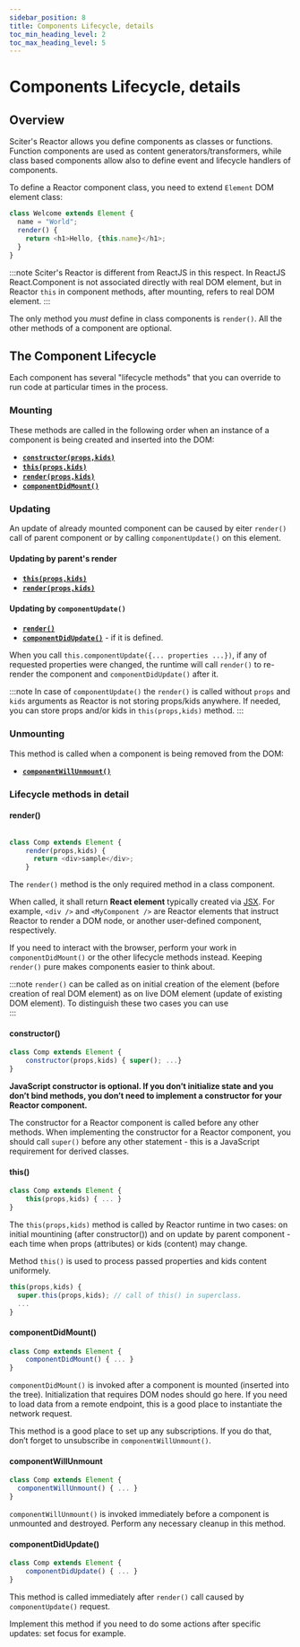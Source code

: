 ```yaml
---
sidebar_position: 8
title: Components Lifecycle, details
toc_min_heading_level: 2
toc_max_heading_level: 5
---
```


# Components Lifecycle, details

## Overview

Sciter's Reactor allows you define components as classes or functions. Function components are used as content generators/transformers, while class based components allow also to define event and lifecycle handlers of components.

To define a Reactor component class, you need to extend `Element` DOM element class:

```js
class Welcome extends Element {
  name = "World";
  render() {
    return <h1>Hello, {this.name}</h1>;
  }
}
```

:::note
Sciter's Reactor is different from ReactJS in this respect. In ReactJS React.Component is not associated directly with real DOM element, but in Reactor `this` in component methods, after mounting, refers to real DOM element. 
:::

The only method you *must* define in class components is `render()`. All the other methods of a component are optional.

## The Component Lifecycle

Each component has several "lifecycle methods" that you can override to run code at particular times in the process.

### Mounting

These methods are called in the following order when an instance of a component is being created and inserted into the DOM:

* [**`constructor(props,kids)`**](#constructor)
* [**`this(props,kids)`**](#this)
* [**`render(props,kids)`**](#render)
* [**`componentDidMount()`**](#componentdidmount)

### Updating

An update of already mounted component can be caused by eiter `render()` call of parent component or by calling `componentUpdate()` on this element.

#### Updating by parent's render

* [**`this(props,kids)`**](#this)
* [**`render(props,kids)`**](#render)

#### Updating by `componentUpdate()`

* [**`render()`**](#render)
* [**`componentDidUpdate()`**](#render) - if it is defined.

When you call `this.componentUpdate({... properties ...})`, if any of requested properties were changed, the runtime will call `render()` to re-render the component and `componentDidUpdate()` after it.  

:::note
In case of `componentUpdate()` the `render()` is called without `props` and `kids` arguments as Reactor is not storing props/kids anywhere. If needed, you can store props and/or kids in `this(props,kids)` method.
:::

### Unmounting

This method is called when a component is being removed from the DOM:

* [**`componentWillUnmount()`**](#componentwillunmount)

### Lifecycle methods in detail

#### render()

```js

class Comp extends Element {
    render(props,kids) {
      return <div>sample</div>;
    }
```

The `render()` method is the only required method in a class component.

When called, it shall return  **React element** typically created via [JSX](JSX.md). For example, `<div />` and `<MyComponent />` are Reactor elements that instruct Reactor to render a DOM node, or another user-defined component, respectively.

If you need to interact with the browser, perform your work in `componentDidMount()` or the other lifecycle methods instead. Keeping `render()` pure makes components easier to think about.

:::note
`render()` can be called as on initial creation of the element (before creation of real DOM element) as on live DOM element (update of existing DOM element). To distinguish these two cases you can use  
:::

#### constructor()

```js
class Comp extends Element {
    constructor(props,kids) { super(); ...}
}
```

**JavaScript constructor is optional. If you don’t initialize state and you don’t bind methods, you don’t need to implement a constructor for your Reactor component.**

The constructor for a Reactor component is called before any other methods. When implementing the constructor for a Reactor component, you should call `super()` before any other statement - this is a JavaScript requirement for derived classes. 

#### this()

```js
class Comp extends Element {
    this(props,kids) { ... }
}
```

The `this(props,kids)` method is called by Reactor runtime in two cases: on initial mountining (after constructor()) and on update by parent component - each time when props (attributes) or kids (content) may change.

Method `this()` is used to process passed properties and kids content uniformely.

```js
this(props,kids) {
  super.this(props,kids); // call of this() in superclass.
  ...
}
```

#### componentDidMount()

```js
class Comp extends Element {
    componentDidMount() { ... }
}
```

`componentDidMount()` is invoked after a component is mounted (inserted into the tree). Initialization that requires DOM nodes should go here. If you need to load data from a remote endpoint, this is a good place to instantiate the network request.

This method is a good place to set up any subscriptions. If you do that, don’t forget to unsubscribe in `componentWillUnmount()`.

#### componentWillUnmount

```js
class Comp extends Element {
  componentWillUnmount() { ... }
}
```

`componentWillUnmount()` is invoked immediately before a component is unmounted and destroyed. Perform any necessary cleanup in this method.

#### componentDidUpdate()

```js
class Comp extends Element {
    componentDidUpdate() { ... }
}
```

This method is called immediately after `render()` call caused by `componentUpdate()` request.

Implement this method if you need to do some actions after specific updates: set focus for example.


